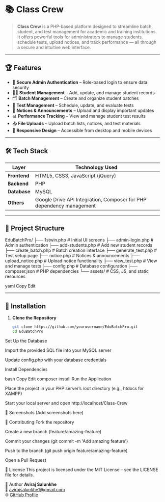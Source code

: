 # 📚 Class Crew

> **Class Crew** is a PHP-based platform designed to streamline batch, student, and test management for academic and training institutions. It offers powerful tools for administrators to manage students, schedule tests, upload notices, and track performance — all through a secure and intuitive web interface.

---

## 🏆 Features

- 🔐 **Secure Admin Authentication** – Role-based login to ensure data security
- 👩‍🎓 **Student Management** – Add, update, and manage student records
- 🗂 **Batch Management** – Create and organize student batches
- 📝 **Test Management** – Schedule, update, and evaluate tests
- 📢 **Notices & Announcements** – Upload and display important updates
- 📊 **Performance Tracking** – View and manage student test results
- 📤 **File Uploads** – Upload batch lists, notices, and test materials
- 📱 **Responsive Design** – Accessible from desktop and mobile devices

---

## 🛠 Tech Stack

| Layer         | Technology Used |
|---------------|----------------|
| **Frontend**  | HTML5, CSS3, JavaScript (jQuery) |
| **Backend**   | PHP |
| **Database**  | MySQL |
| **Others**    | Google Drive API Integration, Composer for PHP dependency management |

---

## 📂 Project Structure

EduBatchPro/
├── 1stwin.php # Initial UI screens
├── admin-login.php # Admin authentication
├── add-students.php # Add new student records
├── create_batch.php # Batch creation interface
├── generate_test.php # Test setup page
├── notice.php # Notices & announcements
├── upload_notice.php # Upload notice functionality
├── view_test.php # View and manage tests
├── config.php # Database configuration
├── composer.json # PHP dependencies
└── assets/ # CSS, JS, and static resources

yaml
Copy
Edit

---

## 🚀 Installation

1. **Clone the Repository**
   ```bash
   git clone https://github.com/yourusername/EduBatchPro.git
   cd EduBatchPro
Set Up the Database

Import the provided SQL file into your MySQL server

Update config.php with your database credentials

Install Dependencies

bash
Copy
Edit
composer install
Run the Application

Place the project in your PHP server’s root directory (e.g., htdocs for XAMPP)

Start your local server and open http://localhost/Class-Crew

📸 Screenshots
(Add screenshots here)

🤝 Contributing
Fork the repository

Create a new branch (feature/amazing-feature)

Commit your changes (git commit -m 'Add amazing feature')

Push to the branch (git push origin feature/amazing-feature)

Open a Pull Request

📜 License
This project is licensed under the MIT License – see the LICENSE file for details.

👤 Author
**Aviraj Salunkhe**  
📧 [avirajsalunkhe1@gmail.com](mailto:avirajsalunkhe1@gmail.com)  
🌐 [GitHub Profile](https://github.com/avirajsalunkhe)
